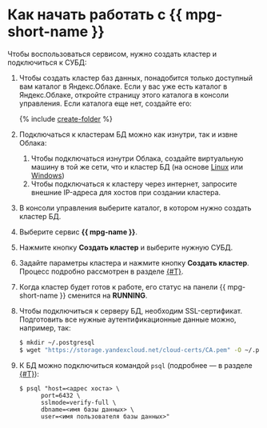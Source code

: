 # Как начать работать с {{ mpg-short-name }}

Чтобы воспользоваться сервисом, нужно создать кластер и подключиться к СУБД:

1. Чтобы создать кластер баз данных, понадобится только доступный вам каталог в Яндекс.Облаке. Если у вас уже есть каталог в Яндекс.Облаке, откройте страницу этого каталога в консоли управления. Если каталога еще нет, создайте его:

    {% include [create-folder](../_includes/create-folder.md) %}

1. Подключаться к кластерам БД можно как изнутри, так и извне Облака:

   1. Чтобы подключаться изнутри Облака, создайте виртуальную машину в той же сети, что и кластер БД (на основе [Linux](../compute/quickstart/quick-create-linux.md) или [Windows](../compute/quickstart/quick-create-windows.md))
   1. Чтобы подключаться к кластеру через интернет, запросите внешние IP-адреса для хостов при создании кластера.

1. В консоли управления выберите каталог, в котором нужно создать кластер БД.

1. Выберите сервис **{{ mpg-name }}**.

2. Нажмите кнопку **Создать кластер** и выберите нужную СУБД.

3. Задайте параметры кластера и нажмите кнопку **Создать кластер**. Процесс подробно рассмотрен в разделе [{#T}](operations/cluster-create.md).

4. Когда кластер будет готов к работе, его статус на панели {{ mpg-short-name }} сменится на **RUNNING**.

5. Чтобы подключиться к серверу БД, необходим SSL-сертификат. Подготовить все нужные аутентификационные данные можно, например, так:

    ```bash
    $ mkdir ~/.postgresql
    $ wget "https://storage.yandexcloud.net/cloud-certs/CA.pem" -O ~/.postgresql/CA.pem
    ```

1. К БД можно подключиться командой `psql` (подробнее — в разделе [{#T}](operations/connect.md)):
    ```
    $ psql "host=<адрес хоста> \
          port=6432 \
          sslmode=verify-full \
          dbname=<имя базы данных> \
          user=<имя пользователя базы данных>"
    ```
